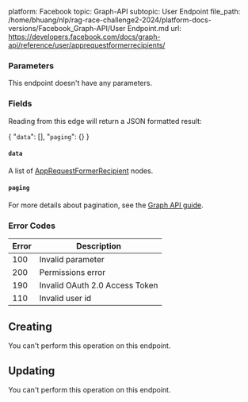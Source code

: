 platform: Facebook
topic: Graph-API
subtopic: User Endpoint
file_path: /home/bhuang/nlp/rag-race-challenge2-2024/platform-docs-versions/Facebook_Graph-API/User Endpoint.md
url: https://developers.facebook.com/docs/graph-api/reference/user/apprequestformerrecipients/

### Parameters

This endpoint doesn't have any parameters.

### Fields

Reading from this edge will return a JSON formatted result:

{
    "`data`": \[\],
    "`paging`": {}
}

#### `data`

A list of [AppRequestFormerRecipient](https://developers.facebook.com/docs/graph-api/reference/app-request-former-recipient/) nodes.

#### `paging`

For more details about pagination, see the [Graph API guide](https://developers.facebook.com/docs/graph-api/using-graph-api/#paging).

### Error Codes

| Error | Description |
| --- | --- |
| 100 | Invalid parameter |
| 200 | Permissions error |
| 190 | Invalid OAuth 2.0 Access Token |
| 110 | Invalid user id |

## Creating

You can't perform this operation on this endpoint.

## Updating

You can't perform this operation on this endpoint.